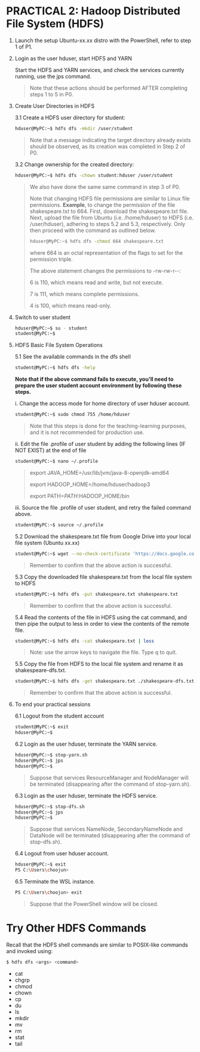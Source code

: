 # PRACTICAL 2: Hadoop Distributed File System (HDFS)

1. Launch the setup Ubuntu-xx.xx distro with the PowerShell, refer to step 1 of P1.

2. Login as the user hduser, start HDFS and YARN 

   Start the HDFS and YARN services, and check the services currently running, use the jps command.
   > Note that these actions should be performed AFTER completing steps 1 to 5 in P0.
   
3. Create User Directories in HDFS

   3.1 Create a HDFS user directory for student:
      ~~~bash
      hduser@MyPC:~$ hdfs dfs -mkdir /user/student
      ~~~
      > Note that a message indicating the target directory already exists should be observed, as its creation was completed in Step 2 of P0.

    3.2 Change ownership for the created directory:
      ~~~bash
      hduser@MyPC:~$ hdfs dfs -chown student:hduser /user/student
      ~~~
      > We also have done the same same command in step 3 of P0.
      > 
      > Note that changing HDFS file permissions are similar to Linux file permissions. **Example**, to change the permission of the file shakespeare.txt to 664. First, download the shakespeare.txt file. Next, upload the file from Ubuntu (i.e. /home/hduser) to HDFS (i.e. /user/hduser), adhering to steps 5.2 and 5.3, respectively. Only then proceed with the command as outlined below.
      > ~~~bash
      > hduser@MyPC:~$ hdfs dfs -chmod 664 shakespeare.txt
      > ~~~
      > where 664 is an octal representation of the flags to set for the permission triple.
      > 
      > The above statement  changes the permissions to -rw-rw-r--:
      > 
      > 6 is 110, which means read and write, but not execute.
      > 
      > 7 is 111, which means complete permissions.
      > 
      > 4 is 100, which means read-only.

4. Switch to user student
   ~~~bash
   hduser@MyPC:~$ su - student
   student@MyPC:~$
   ~~~

5. HDFS Basic File System Operations

   5.1 See the available commands in the dfs shell
     ~~~bash
     student@MyPC:~$ hdfs dfs -help
     ~~~

     **Note that if the above command fails to execute, you'll need to prepare the user student account environment by following these steps.**

     i. Change the access mode for home directory of user hduser account. 
      ~~~bash
      student@MyPC:~$ sudo chmod 755 /home/hduser
      ~~~
      > Note that this steps is done for the teaching-learning purposes, and it is not recommended for production use.

     ii. Edit the file .profile of user student by adding the following lines (IF NOT EXIST) at the end of file
      ~~~bash
      student@MyPC:~$ nano ~/.profile 
      ~~~
      > export JAVA_HOME=/usr/lib/jvm/java-8-openjdk-amd64
      > 
      > export HADOOP_HOME=/home/hduser/hadoop3
      > 
      > export PATH=$PATH:$HADOOP_HOME/bin
      >
      
     iii. Source the file .profile of user student, and retry the failed command above.
      ~~~bash
      student@MyPC:~$ source ~/.profile
      ~~~
      
   5.2 Download the shakespeare.txt file from Google Drive into your local file system (Ubuntu xx.xx)
     ~~~bash
     student@MyPC:~$ wget --no-check-certificate 'https://docs.google.com/uc?export=download&id=122PnuKaSaA_OyYOKnxQOdlMc5awdyf5v' -O shakespeare.txt
     ~~~
     > Remember to confirm that the above action is successful.

   5.3 Copy the downloaded file shakespeare.txt from the local file system to HDFS
     ~~~bash
     student@MyPC:~$ hdfs dfs -put shakespeare.txt shakespeare.txt
     ~~~
     > Remember to confirm that the above action is successful.

   5.4 Read the contents of the file in HDFS using the cat command, and then pipe the output to less in order to view the contents of the remote file.  
     ~~~bash
     student@MyPC:~$ hdfs dfs -cat shakespeare.txt | less 
     ~~~
     > Note: use the arrow keys to navigate the file. Type q to quit.

   5.5 Copy the file from HDFS to the local file system and rename it as shakespeare-dfs.txt.
     ~~~bash
     student@MyPC:~$ hdfs dfs -get shakespeare.txt ./shakespeare-dfs.txt
     ~~~
     > Remember to confirm that the above action is successful.

6. To end your practical sessions

   6.1 Logout from the student account
     ~~~bash
     student@MyPC:~$ exit
     hduser@MyPC:~$ 
     ~~~
     
    6.2 Login as the user hduser, terminate the YARN service.
     ~~~bash
     hduser@MyPC:~$ stop-yarn.sh
     hduser@MyPC:~$ jps
     hduser@MyPC:~$ 
     ~~~
     > Suppose that services ResourceManager and NodeManager will be terminated (disappearing after the command of stop-yarn.sh). 

    6.3 Login as the user hduser, terminate the HDFS service.
     ~~~bash
     hduser@MyPC:~$ stop-dfs.sh
     hduser@MyPC:~$ jps
     hduser@MyPC:~$ 
     ~~~
     > Suppose that services NameNode, SecondaryNameNode and DataNode will be terminated (disappearing after the command of stop-dfs.sh). 

    6.4 Logout from user hduser account.
     ~~~bash
     hduser@MyPC:~$ exit
     PS C:\Users\choojun> 
     ~~~

    6.5 Terminate the WSL instance.
     ~~~bash
     PS C:\Users\choojun> exit
     ~~~
     > Suppose that the PowerShell window will be closed.
     

# Try Other HDFS Commands

Recall that the HDFS shell commands are similar to POSIX-like commands and invoked using:
~~~bash
$ hdfs dfs <args> <command>
~~~

* cat
* chgrp
* chmod
* chown
* cp
* du
* ls
* mkdir
* mv
* rm
* stat
* tail 


